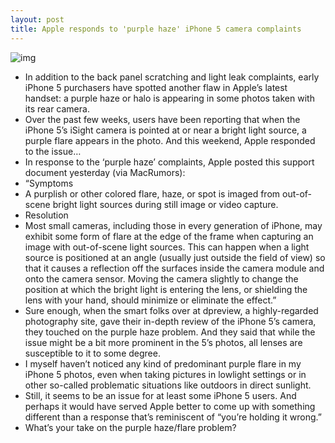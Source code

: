 ```yaml
---
layout: post
title: Apple responds to 'purple haze' iPhone 5 camera complaints
---
```

![img](http://media.idownloadblog.com/wp-content/uploads/2012/10/dpreview-purple-iphone-5.png)
* In addition to the back panel scratching and light leak complaints, early iPhone 5 purchasers have spotted another flaw in Apple’s latest handset: a purple haze or halo is appearing in some photos taken with its rear camera.
* Over the past few weeks, users have been reporting that when the iPhone 5’s iSight camera is pointed at or near a bright light source, a purple flare appears in the photo. And this weekend, Apple responded to the issue…
* In response to the ‘purple haze’ complaints, Apple posted this support document yesterday (via MacRumors):
* “Symptoms
* A purplish or other colored flare, haze, or spot is imaged from out-of-scene bright light sources during still image or video capture.
* Resolution
* Most small cameras, including those in every generation of iPhone, may exhibit some form of flare at the edge of the frame when capturing an image with out-of-scene light sources. This can happen when a light source is positioned at an angle (usually just outside the field of view) so that it causes a reflection off the surfaces inside the camera module and onto the camera sensor. Moving the camera slightly to change the position at which the bright light is entering the lens, or shielding the lens with your hand, should minimize or eliminate the effect.”
* Sure enough, when the smart folks over at dpreview, a highly-regarded photography site, gave their in-depth review of the iPhone 5’s camera, they touched on the purple haze problem. And they said that while the issue might be a bit more prominent in the 5’s photos, all lenses are susceptible to it to some degree.
* I myself haven’t noticed any kind of predominant purple flare in my iPhone 5 photos, even when taking pictures in lowlight settings or in other so-called problematic situations like outdoors in direct sunlight.
* Still, it seems to be an issue for at least some iPhone 5 users. And perhaps it would have served Apple better to come up with something different than a response that’s reminiscent of “you’re holding it wrong.”
* What’s your take on the purple haze/flare problem?

